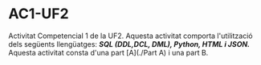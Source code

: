 # AC1-UF2
Activitat Competencial 1 de la UF2.  Aquesta activitat comporta l'utilització dels següents llengüatges: ***SQL (DDL,DCL, DML), Python, HTML i JSON.***
Aquesta activitat consta d'una part [A](./Part A) i una part B.
